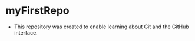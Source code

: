 # myFirstRepo

* This repository was created to enable learning about Git and the GitHub interface.

